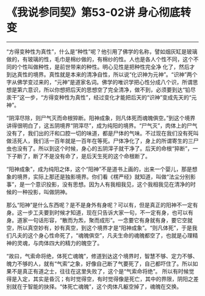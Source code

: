 # 《我说参同契》第53-02讲 身心彻底转变

------

“方得变种性为真性”，什么是“种性”呢？他引用了佛学的名称，譬如烟灰缸是玻璃做的，有玻璃的性，毛巾是棉纱做的，有棉纱的性。人也是各人个性不同，这个不同的个性叫做种性，是前世带来的种性。明心见性是把种性完全净 化了，然后才到达真性的境界。真性就是本来的清净自性，所以说“化识神为元神”。“识神”两个字从佛学变过来的，“元神”是道家名词。佛学的唯识学把心性分成八个识，所谓思想是第六意识，所以你想把后天的思想空了完全清净，做不到，必须要到达“铅尽汞干”这一步，“方得变种性为真性”，经过变化才能把后天的“识神”变成先天的“元 神”。

“阴滓尽除，则尸气灭而命根猝断。阳神成象，则凡体死而魂魄俱空。”到这个境界讲得很明白了，这五阴境界“阴滓尽”，成为纯阳的境界。“尸气灭”，肉体上的尸气没有了，我们出的汗和口腔一切的味道，都是尸体的气味。不过现在我们没有死叫做活死人，我们活一百年就是一百年在等死。尸体净化了，身上的所谓寄生的三尸虫也没有了。所以到这个时候，身心的五阴滓子就干净了。后天的命根“猝断”，一下子断了，断了不是没有命了，是后天生死的这个命根断了。

“阳神成象”，成为纯阳之体，这个“阳神”不是道书上画的，出来一个婴儿，那是想象的境界，实际上那还是独影境界。你们看《楞严经》就知道，叫做“法尘分别影事”，是一个意识投影，没有思想。因为人有我相我见，这个我相我见在清净的时候的一种投影，叫做阴神。

那么“阳神”是什么东西呢？是不是身外有身呢？可以有，但是真正的阳神不一定有身。这一步工夫要到时候才知道，现在只告诉大家一句，不一定有身，也可以有身。道家一句话形容，“散而为炁，聚而成形”。一念要它有身就有身，要它空就空，所以真空妙有，妙有真空，到这个境界才是“阳神成象”。“则凡体死”，于是我们凡夫的这个身心性命死了，“魂魄俱空”，凡夫生命的魂魄都空了，也就是心理精神的灵魂，与肉体四大的精力的魄空了。

“故曰，气索命将绝，体死亡魂魄”，修道到达这个境界时，智慧不够、定力不够、魄力不够的人，就有“气索”之象，好像自己断了气要死了，自己都吓住了。所以如果不是真正有道之士，往往在这里失败了，这个是“气索命将绝”。 所以有时候觉得是入定，其实是昏沉；有时觉得空，有时觉得像是死亡，其中的界限，阴阳之差别就在于智能的抉择。“体死亡魂魄”，这个肉体凡躯空掉了，魂魄在交换。
